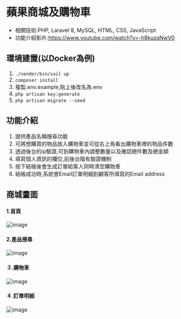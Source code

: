 # 蘋果商城及購物車
* 相關技術:PHP, Laravel 8, MySQL, HTML, CSS, JavaScript
* 功能介紹影片:https://www.youtube.com/watch?v=-h8kuzqNwV0


## 環境建置(以Docker為例)
1. `./vendor/bin/sail up`
2. `composer install`
3. 複製.env.example,貼上後改名為.env
4. `php artisan key:generate`
5. `php artisan migrate --seed`


## 功能介紹
1. 提供產品名稱搜尋功能
2. 可將想購買的物品放入購物車並可從右上角看出購物車裡的物品件數
3. 透過後台的ip驗證,可到購物車內調整數量以及確認總件數及總金額
4. 填寫個人資訊的欄位,前後台階有驗證機制
5. 按下結帳後會生成訂單給客人同時清空購物車
6. 結帳成功時,系統會Email訂單明細到顧客所填寫的Email address


## 商城畫面
#### 1.首頁
![image](https://i.imgur.com/J7YiqyP.png)

#### 2.產品搜尋
![image](https://i.imgur.com/6aM1XzJ.png)

#### ３.購物車
![image](https://i.imgur.com/Mj8ISW8.png)

#### ４.訂單明細
![image](https://i.imgur.com/3rjr5N4.png)

